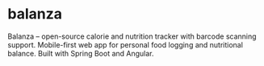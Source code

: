 # balanza
Balanza – open-source calorie and nutrition tracker with barcode scanning support. Mobile-first web app for personal food logging and nutritional balance. Built with Spring Boot and Angular.

